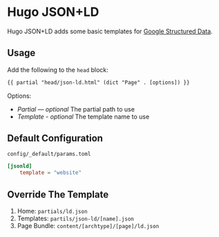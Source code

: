 # Hugo JSON+LD

Hugo JSON+LD adds some basic templates for [Google Structured Data](https://developers.google.com/search/docs/appearance/structured-data/intro-structured-data).

## Usage

Add the following to the `head` block:

```html
{{ partial "head/json-ld.html" (dict "Page" . [options]) }}
```

Options:

- *Partial* — *optional* The partial path to use
- *Template* - *optional* The template name to use

## Default Configuration

`config/_default/params.toml`
```toml
[jsonld]
    template = "website"
```

## Override The Template

1) Home: `partials/ld.json`
2) Templates: `partils/json-ld/[name].json`
3) Page Bundle: `content/[archtype]/[page]/ld.json`
